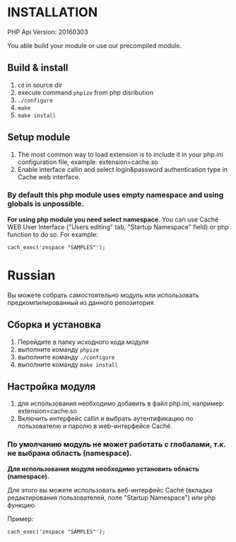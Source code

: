 # INSTALLATION

PHP Api Version:         20160303

You able build your module or use our precompiled module.

## Build & install
1. `cd` in source dir
2. execute command `phpize` from php disribution
3. `./configure`
4. `make`
4. `make install`

## Setup module

1. The most common way to load extension is to include it in your php.ini configuration file, example: extension=cache.so
2. Enable interface callin and select login&password authentication type in Cache web interface.

### By default this php module uses empty namespace and using globals is unpossible.
**For using php module you need select namespace.**
You can use Caché WEB User Interface ("Users editing" tab, "Startup Namespace" field)
or php function to do so.
For example:

`cach_exec('znspace "SAMPLES"');`

# Russian

Вы можете собрать самостоятельно модуль или использовать предкомпилированный из данного репозитория.

## Сборка и установка
1. Перейдите в папку исходного кода модуля
2. выполните команду `phpize`
3. выполните команду `./configure`
4. выполните команду `make install`

## Настройка модуля

1. для использования необходимо добавить в файл php.ini, например: extension=cache.so
2. Включить интерфейс callin и выбрать аутентификацию по пользователю и паролю в web-интерфейсе Caché.

### По умолчанию модуль не может работать с глобалами, т.к. не выбрана область (namespace).
**Для использования модуля необходимо установить область (namespace).**

Для этого вы можете использовать веб-интерфейс Caché (вкладка редактирования пользователей, поле "Startup Namespace")
или php функцию.

Пример:

`cach_exec('znspace "SAMPLES"');`
